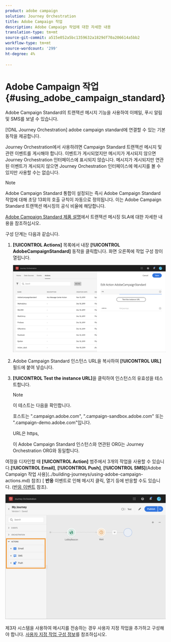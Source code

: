 ```yaml
---
product: adobe campaign
solution: Journey Orchestration
title: Adobe Campaign 작업
description: Adobe Campaign 작업에 대한 자세한 내용
translation-type: tm+mt
source-git-commit: a515e052a5bc1359632a1829df70a206614a5bb2
workflow-type: tm+mt
source-wordcount: '299'
ht-degree: 4%

---
```



# Adobe Campaign 작업 {#using_adobe_campaign_standard}

Adobe Campaign Standard의 트랜잭션 메시지 기능을 사용하여 이메일, 푸시 알림 및 SMS를 보낼 수 있습니다.

[!DNL Journey Orchestration] adobe campaign standard에 연결할 수 있는 기본 동작을 제공합니다.

Journey Orchestration에서 사용하려면 Campaign Standard 트랜잭션 메시지 및 관련 이벤트를 게시해야 합니다. 이벤트가 게시되었지만 메시지가 게시되지 않으면 Journey Orchestration 인터페이스에 표시되지 않습니다. 메시지가 게시되지만 연관된 이벤트가 게시되지 않으면 Journey Orchestration 인터페이스에 메시지를 볼 수 있지만 사용할 수는 없습니다.

>[!NOTE]
>
>Adobe Campaign Standard 통합이 설정되는 즉시 Adobe Campaign Standard 작업에 대해 초당 13회의 호출 규칙이 자동으로 정의됩니다. 이는 Adobe Campaign Standard 트랜잭션 메시징의 공식 비율에 해당합니다.
>
>[Adobe Campaign Standard 제품 설명](https://helpx.adobe.com/kr/legal/product-descriptions/campaign-standard.html)에서 트랜잭션 메시징 SLA에 대한 자세한 내용을 참조하십시오.

구성 단계는 다음과 같습니다.

1. **[!UICONTROL Actions]** 목록에서 내장 **[!UICONTROL AdobeCampaignStandard]** 동작을 클릭합니다. 화면 오른쪽에 작업 구성 창이 열립니다.

   ![](../assets/actioncampaign.png)

1. Adobe Campaign Standard 인스턴스 URL을 복사하여 **[!UICONTROL URL]** 필드에 붙여 넣습니다.

1. **[!UICONTROL Test the instance URL]**&#x200B;을 클릭하여 인스턴스의 유효성을 테스트합니다.

   >[!NOTE]
   >
   >이 테스트는 다음을 확인합니다.
   >
   >호스트는 &quot;.campaign.adobe.com&quot;, &quot;.campaign-sandbox.adobe.com&quot; 또는 &quot;.campaign-demo.adobe.com&quot;입니다.
   >
   >URL은 https,
   >
   >이 Adobe Campaign Standard 인스턴스와 연관된 ORG는 Journey Orchestration ORG와 동일합니다.

여정을 디자인할 때 **[!UICONTROL Action]** 범주에서 3개의 작업을 사용할 수 있습니다.**[!UICONTROL Email]**, **[!UICONTROL Push]**, **[!UICONTROL SMS]**(Adobe Campaign 작업 사용](../building-journeys/using-adobe-campaign-actions.md) 참조) [ **반응** 이벤트로 인해 메시지 클릭, 열기 등에 반응할 수도 있습니다. ([반응 이벤트](../building-journeys/reaction-events.md) 참조).

![](../assets/journey58.png)

제3자 시스템을 사용하여 메시지를 전송하는 경우 사용자 지정 작업을 추가하고 구성해야 합니다. [사용자 지정 작업 구성 정보](../action/about-custom-action-configuration.md)를 참조하십시오.
